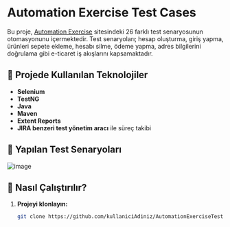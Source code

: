 # Automation Exercise Test Cases

Bu proje, [Automation Exercise](https://automationexercise.com/test_cases) sitesindeki 26 farklı test senaryosunun otomasyonunu içermektedir. Test senaryoları; hesap oluşturma, giriş yapma, ürünleri sepete ekleme, hesabı silme, ödeme yapma, adres bilgilerini doğrulama gibi e-ticaret iş akışlarını kapsamaktadır.

## 📌 Projede Kullanılan Teknolojiler
- **Selenium**
- **TestNG**
- **Java**
- **Maven**
- **Extent Reports**
- **JIRA benzeri test yönetim aracı** ile süreç takibi  

## 📌 Yapılan Test Senaryoları
![image](https://github.com/user-attachments/assets/788b956e-7c16-4387-9c5e-72e5a24400b2)


## 📌 Nasıl Çalıştırılır?
1. **Projeyi klonlayın:**
   ```bash
   git clone https://github.com/kullaniciAdiniz/AutomationExerciseTest.git
